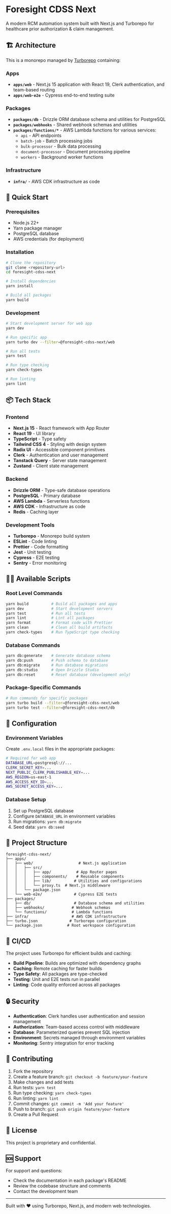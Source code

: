 # Foresight CDSS Next

A modern RCM automation system built with Next.js and Turborepo for healthcare prior authorization & claim management.

## 🏗️ Architecture

This is a monorepo managed by [Turborepo](https://turbo.build) containing:

### Apps
- **`apps/web`** - Next.js 15 application with React 19, Clerk authentication, and team-based routing
- **`apps/web-e2e`** - Cypress end-to-end testing suite

### Packages
- **`packages/db`** - Drizzle ORM database schema and utilities for PostgreSQL
- **`packages/webhooks`** - Shared webhook schemas and utilities
- **`packages/functions/*`** - AWS Lambda functions for various services:
  - `api` - API endpoints
  - `batch-job` - Batch processing jobs
  - `bulk-processor` - Bulk data processing
  - `document-processor` - Document processing pipeline
  - `workers` - Background worker functions

### Infrastructure
- **`infra/`** - AWS CDK infrastructure as code

## 🚀 Quick Start

### Prerequisites
- Node.js 22+
- Yarn package manager
- PostgreSQL database
- AWS credentials (for deployment)

### Installation

```bash
# Clone the repository
git clone <repository-url>
cd foresight-cdss-next

# Install dependencies
yarn install

# Build all packages
yarn build
```

### Development

```bash
# Start development server for web app
yarn dev

# Run specific app
yarn turbo dev --filter=@foresight-cdss-next/web

# Run all tests
yarn test

# Run type checking
yarn check-types

# Run linting
yarn lint
```

## 📦 Tech Stack

### Frontend
- **Next.js 15** - React framework with App Router
- **React 19** - UI library
- **TypeScript** - Type safety
- **Tailwind CSS 4** - Styling with design system
- **Radix UI** - Accessible component primitives
- **Clerk** - Authentication and user management
- **Tanstack Query** - Server state management
- **Zustand** - Client state management

### Backend
- **Drizzle ORM** - Type-safe database operations
- **PostgreSQL** - Primary database
- **AWS Lambda** - Serverless functions
- **AWS CDK** - Infrastructure as code
- **Redis** - Caching layer

### Development Tools
- **Turborepo** - Monorepo build system
- **ESLint** - Code linting
- **Prettier** - Code formatting
- **Jest** - Unit testing
- **Cypress** - E2E testing
- **Sentry** - Error monitoring

## 🏃‍♂️ Available Scripts

### Root Level Commands
```bash
yarn build          # Build all packages and apps
yarn dev            # Start development servers
yarn test           # Run all tests
yarn lint           # Lint all packages
yarn format         # Format code with Prettier
yarn clean          # Clean all build artifacts
yarn check-types    # Run TypeScript type checking
```

### Database Commands
```bash
yarn db:generate    # Generate database schema
yarn db:push        # Push schema to database
yarn db:migrate     # Run database migrations
yarn db:studio      # Open Drizzle Studio
yarn db:reset       # Reset database (development only)
```

### Package-Specific Commands
```bash
# Run commands for specific packages
yarn turbo build --filter=@foresight-cdss-next/web
yarn turbo test --filter=@foresight-cdss-next/db
```

## 🔧 Configuration

### Environment Variables
Create `.env.local` files in the appropriate packages:

```bash
# Required for web app
DATABASE_URL=postgresql://...
CLERK_SECRET_KEY=...
NEXT_PUBLIC_CLERK_PUBLISHABLE_KEY=...
AWS_REGION=us-east-1
AWS_ACCESS_KEY_ID=...
AWS_SECRET_ACCESS_KEY=...
```

### Database Setup
1. Set up PostgreSQL database
2. Configure `DATABASE_URL` in environment variables
3. Run migrations: `yarn db:migrate`
4. Seed data: `yarn db:seed`

## 📁 Project Structure

```
foresight-cdss-next/
├── apps/
│   ├── web/                    # Next.js application
│   │   ├── src/
│   │   │   ├── app/           # App Router pages
│   │   │   ├── components/    # Reusable components
│   │   │   ├── lib/          # Utilities and configurations
│   │   │   └── proxy.ts  # Next.js middleware
│   │   └── package.json
│   └── web-e2e/              # Cypress E2E tests
├── packages/
│   ├── db/                   # Database schema and utilities
│   ├── webhooks/            # Webhook schemas
│   └── functions/           # Lambda functions
├── infra/                   # AWS CDK infrastructure
├── turbo.json              # Turborepo configuration
└── package.json           # Root workspace configuration
```

## 🚦 CI/CD

The project uses Turborepo for efficient builds and caching:

- **Build Pipeline**: Builds are optimized with dependency graphs
- **Caching**: Remote caching for faster builds
- **Type Safety**: All packages are type-checked
- **Testing**: Unit and E2E tests run in parallel
- **Linting**: Code quality enforced across all packages

## 🔒 Security

- **Authentication**: Clerk handles user authentication and session management
- **Authorization**: Team-based access control with middleware
- **Database**: Parameterized queries prevent SQL injection
- **Environment**: Secrets managed through environment variables
- **Monitoring**: Sentry integration for error tracking

## 🤝 Contributing

1. Fork the repository
2. Create a feature branch: `git checkout -b feature/your-feature`
3. Make changes and add tests
4. Run tests: `yarn test`
5. Run type checking: `yarn check-types`
6. Run linting: `yarn lint`
7. Commit changes: `git commit -m 'Add your feature'`
8. Push to branch: `git push origin feature/your-feature`
9. Create a Pull Request

## 📝 License

This project is proprietary and confidential.

## 🆘 Support

For support and questions:
- Check the documentation in each package's README
- Review the codebase structure and comments
- Contact the development team

---

Built with ❤️ using Turborepo, Next.js, and modern web technologies.
